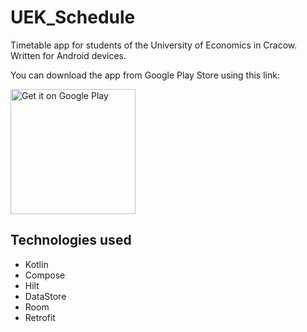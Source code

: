 # UEK_Schedule
Timetable app for students of the University of Economics in Cracow.
Written for Android devices.

You can download the app from Google Play Store using this link:

<a href='https://play.google.com/store/apps/details?id=com.github.pwoicik.uekschedule&pcampaignid=pcampaignidMKT-Other-global-all-co-prtnr-py-PartBadge-Mar2515-1'>
  <img alt='Get it on Google Play' src='https://play.google.com/intl/en_us/badges/static/images/badges/en_badge_web_generic.png' width="200"/>
</a>

## Technologies used
- Kotlin
- Compose
- Hilt
- DataStore
- Room
- Retrofit
